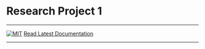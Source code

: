# Research Project 1
_________________

[![MIT](https://img.shields.io/github/license/jorgensd/project20)](LICENSE)
[Read Latest Documentation](https://jorgensd.github.io/project20/)
_________________

